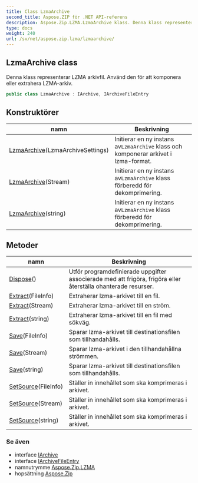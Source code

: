 ```yaml
---
title: Class LzmaArchive
second_title: Aspose.ZIP för .NET API-referens
description: Aspose.Zip.LZMA.LzmaArchive klass. Denna klass representerar LZMA arkivfil. Använd den för att komponera eller extrahera LZMAarkiv.
type: docs
weight: 240
url: /sv/net/aspose.zip.lzma/lzmaarchive/
---
```

## LzmaArchive class

Denna klass representerar LZMA arkivfil. Använd den för att komponera eller extrahera LZMA-arkiv.

```csharp
public class LzmaArchive : IArchive, IArchiveFileEntry
```

## Konstruktörer

| namn | Beskrivning |
| --- | --- |
| [LzmaArchive](lzmaarchive/#constructor)(LzmaArchiveSettings) | Initierar en ny instans av`LzmaArchive` klass och komponerar arkivet i lzma-format. |
| [LzmaArchive](lzmaarchive/#constructor_1)(Stream) | Initierar en ny instans av`LzmaArchive` klass förberedd för dekomprimering. |
| [LzmaArchive](lzmaarchive/#constructor_2)(string) | Initierar en ny instans av`LzmaArchive` klass förberedd för dekomprimering. |

## Metoder

| namn | Beskrivning |
| --- | --- |
| [Dispose](../../aspose.zip.lzma/lzmaarchive/dispose/)() | Utför programdefinierade uppgifter associerade med att frigöra, frigöra eller återställa ohanterade resurser. |
| [Extract](../../aspose.zip.lzma/lzmaarchive/extract/#extract)(FileInfo) | Extraherar lzma-arkivet till en fil. |
| [Extract](../../aspose.zip.lzma/lzmaarchive/extract/#extract_1)(Stream) | Extraherar lzma-arkivet till en ström. |
| [Extract](../../aspose.zip.lzma/lzmaarchive/extract/#extract_2)(string) | Extraherar lzma-arkivet till en fil med sökväg. |
| [Save](../../aspose.zip.lzma/lzmaarchive/save/#save)(FileInfo) | Sparar lzma-arkivet till destinationsfilen som tillhandahålls. |
| [Save](../../aspose.zip.lzma/lzmaarchive/save/#save_1)(Stream) | Sparar lzma-arkivet i den tillhandahållna strömmen. |
| [Save](../../aspose.zip.lzma/lzmaarchive/save/#save_2)(string) | Sparar lzma-arkivet till destinationsfilen som tillhandahålls. |
| [SetSource](../../aspose.zip.lzma/lzmaarchive/setsource/#setsource)(FileInfo) | Ställer in innehållet som ska komprimeras i arkivet. |
| [SetSource](../../aspose.zip.lzma/lzmaarchive/setsource/#setsource_1)(Stream) | Ställer in innehållet som ska komprimeras i arkivet. |
| [SetSource](../../aspose.zip.lzma/lzmaarchive/setsource/#setsource_2)(string) | Ställer in innehållet som ska komprimeras i arkivet. |

### Se även

* interface [IArchive](../../aspose.zip/iarchive/)
* interface [IArchiveFileEntry](../../aspose.zip/iarchivefileentry/)
* namnutrymme [Aspose.Zip.LZMA](../../aspose.zip.lzma/)
* hopsättning [Aspose.Zip](../../)


